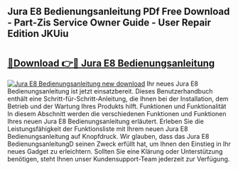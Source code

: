 ## Jura E8 Bedienungsanleitung PDf Free Download - Part-Zis Service Owner Guide - User Repair Edition JKUiu

# <h2><a href="http://df63qd.blite.top/?on=Jura+E8+Bedienungsanleitung">🔗Download 👉🔴 Jura E8 Bedienungsanleitung</a></h2>

[![Jura E8 Bedienungsanleitung new download](https://i.imgur.com/lujVjoI.png)](http://df63qd.blite.top/?on=Jura+E8+Bedienungsanleitung)
Ihr neues Jura E8 Bedienungsanleitung ist jetzt einsatzbereit. Dieses Benutzerhandbuch enthält eine Schritt-für-Schritt-Anleitung, die Ihnen bei der Installation, dem Betrieb und der Wartung Ihres Produkts hilft. Funktionen und Funktionalität In diesem Abschnitt werden die verschiedenen Funktionen und Funktionen Ihres neuen Jura E8 Bedienungsanleitung erläutert. Erleben Sie die Leistungsfähigkeit der Funktionsliste mit Ihrem neuen Jura E8 Bedienungsanleitung auf Knopfdruck. Wir glauben, dass das Jura E8 BedienungsanleitungD seinen Zweck erfüllt hat, um Ihnen den Einstieg in Ihr neues Gadget zu erleichtern. Sollten Sie eine Klärung oder Unterstützung benötigen, steht Ihnen unser Kundensupport-Team jederzeit zur Verfügung.
